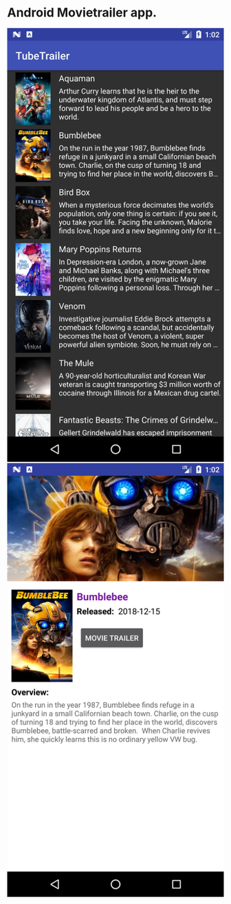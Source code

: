 Android Movietrailer app.
========
![Screenshot_1547038935.png](https://github.com/boazz300/Movietrailer/blob/master/Screenshot_1547038935.png)
![Screenshot_1547038950.png](https://github.com/boazz300/Movietrailer/blob/master/Screenshot_1547038950.png)
